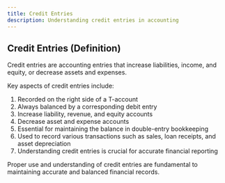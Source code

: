 ```yaml
---
title: Credit Entries
description: Understanding credit entries in accounting
---
```

## Credit Entries (Definition)
Credit entries are accounting entries that increase liabilities, income, and equity, or decrease assets and expenses.

Key aspects of credit entries include:
1. Recorded on the right side of a T-account
2. Always balanced by a corresponding debit entry
3. Increase liability, revenue, and equity accounts
4. Decrease asset and expense accounts
5. Essential for maintaining the balance in double-entry bookkeeping
6. Used to record various transactions such as sales, loan receipts, and asset depreciation
7. Understanding credit entries is crucial for accurate financial reporting

Proper use and understanding of credit entries are fundamental to maintaining accurate and balanced financial records.